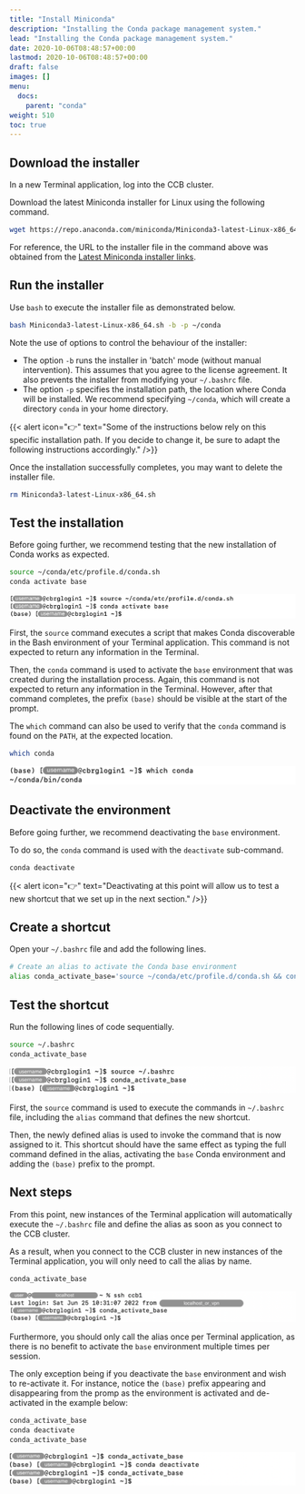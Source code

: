 ```yaml
---
title: "Install Miniconda"
description: "Installing the Conda package management system."
lead: "Installing the Conda package management system."
date: 2020-10-06T08:48:57+00:00
lastmod: 2020-10-06T08:48:57+00:00
draft: false
images: []
menu:
  docs:
    parent: "conda"
weight: 510
toc: true
---
```


## Download the installer

In a new Terminal application, log into the CCB cluster.

Download the latest Miniconda installer for Linux using the following command.

```bash
wget https://repo.anaconda.com/miniconda/Miniconda3-latest-Linux-x86_64.sh
```

For reference, the URL to the installer file in the command above was obtained
from the [Latest Miniconda installer links][miniconda-installers-latest].

## Run the installer

Use `bash` to execute the installer file as demonstrated below.

```bash
bash Miniconda3-latest-Linux-x86_64.sh -b -p ~/conda
```

Note the use of options to control the behaviour of the installer:

- The option `-b` runs the installer in 'batch' mode (without manual intervention).
  This assumes that you agree to the license agreement.
  It also prevents the installer from modifying your `~/.bashrc` file.
- The option `-p` specifies the installation path, the location where Conda will
  be installed.
  We recommend specifying `~/conda`, which will create a directory `conda` in your
home directory.

{{< alert icon="👉" text="Some of the instructions below rely on this specific installation path. If you decide to change it, be sure to adapt the following instructions accordingly." />}}

Once the installation successfully completes, you may want to delete the installer
file.

```bash
rm Miniconda3-latest-Linux-x86_64.sh
```

## Test the installation

Before going further, we recommend testing that the new installation of Conda works
as expected.

```bash
source ~/conda/etc/profile.d/conda.sh
conda activate base
```

![Interactively testing a Conda installation.](test-interactively.png)

First, the `source` command executes a script that makes Conda discoverable in the
Bash environment of your Terminal application.
This command is not expected to return any information in the Terminal.

Then, the `conda` command is used to activate the `base` environment that was
created during the installation process.
Again, this command is not expected to return any information in the Terminal.
However, after that command completes, the prefix `(base)` should be visible
at the start of the prompt.

The `which` command can also be used to verify that the `conda` command
is found on the `PATH`, at the expected location.

```bash
which conda
```

![Querying the location of the 'conda' executable.](conda-which.png)

## Deactivate the environment

Before going further, we recommend deactivating the `base` environment.

To do so, the `conda` command is used with the `deactivate` sub-command.

```bash
conda deactivate
```

{{< alert icon="👉" text="Deactivating at this point will allow us to test a new shortcut that we set up in the next section." />}}

## Create a shortcut

Open your `~/.bashrc` file and add the following lines.

```bash
# Create an alias to activate the Conda base environment
alias conda_activate_base='source ~/conda/etc/profile.d/conda.sh && conda activate base'
```

## Test the shortcut

Run the following lines of code sequentially.

```bash
source ~/.bashrc
conda_activate_base
```

![Testing the alias.](test-alias.png)

First, the `source` command is used to execute the commands in `~/.bashrc` file,
including the `alias` command that defines the new shortcut.

Then, the newly defined alias is used to invoke the command that is now assigned to it.
This shortcut should have the same effect as typing the full command defined in the alias,
activating the `base` Conda environment and adding the `(base)` prefix to the prompt.

## Next steps

From this point, new instances of the Terminal application will automatically execute the
`~/.bashrc` file and define the alias as soon as you connect to the CCB cluster.

As a result, when you connect to the CCB cluster in new instances of the Terminal application,
you will only need to call the alias by name.

```bash
conda_activate_base
```

![Immediately use the alias after connecting over SSH.](ssh-and-alias.png)

Furthermore, you should only call the alias once per Terminal application, as there is no
benefit to activate the `base` environment multiple times per session.

The only exception being if you deactivate the `base` environment and wish to re-activate it.
For instance, notice the `(base)` prefix appearing and disappearing from the promp
as the environment is activated and de-activated in the example below:

```bash
conda_activate_base
conda deactivate
conda_activate_base
```

![Sequentially activating and deactivating the Conda 'base' environment.](activate-deactivate.png)

<!-- Link definitions -->

[miniconda-installers-latest]: https://docs.conda.io/en/latest/miniconda.html#latest-miniconda-installer-links
